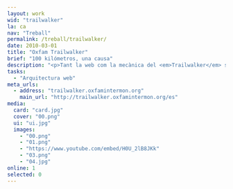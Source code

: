 ```yaml
---
layout: work
wid: "trailwalker"
la: ca
nav: "Treball"
permalink: /treball/trailwalker/
date: 2010-03-01
title: "Oxfam Trailwalker"
brief: "100 kilómetros, una causa"
description: "<p>Tant la web com la mecànica del <em>Trailwalker</em> són simples: t'inscrius, crees un equip amb els teus amics i acceptes els donatius de les persones que et donen suport. Quan arriba el dia de la prova, el teu equip camina 100 quilòmetres per ajudar a persones que de veritat ho necessiten.</p>"
tasks:
  - "Arquitectura web"
meta_urls:
  - address: "trailwalker.oxfamintermon.org"
    main_url: "http://trailwalker.oxfamintermon.org/es"
media:
  card: "card.jpg"
  cover: "00.png"
  ui: "ui.jpg"
  images:
    - "00.png"
    - "01.png"
    - "https://www.youtube.com/embed/H0U_2lB8JKk"
    - "03.png"
    - "04.jpg"
online: 1
selected: 0
---
```

